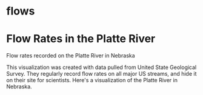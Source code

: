 flows
=====
# Flow Rates in the Platte River

Flow rates recorded on the Platte River in Nebraska

This visualization was created with data pulled from United State Geological Survey. 
They regularly record flow rates on all major US streams, and hide it on their site for scientists.
Here's a visualization of the Platte River in Nebraska.
